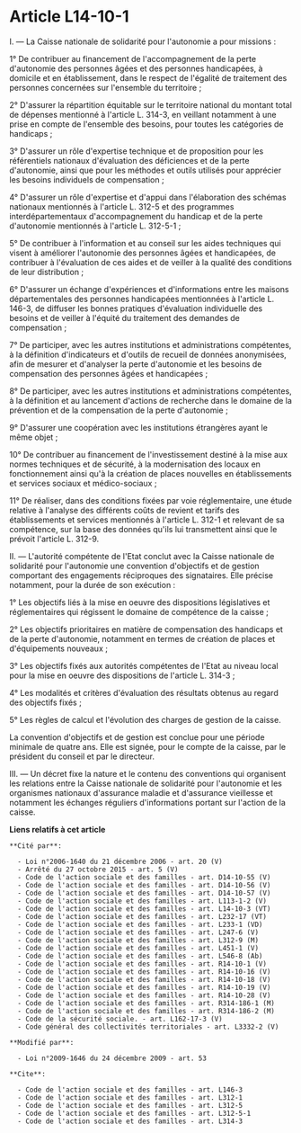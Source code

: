 # Article L14-10-1

I. ― La Caisse nationale de solidarité pour l'autonomie a pour missions : 

1° De contribuer au financement de l'accompagnement de la perte d'autonomie des personnes âgées et des personnes handicapées,
à domicile et en établissement, dans le respect de l'égalité de traitement des personnes concernées sur l'ensemble du
territoire ; 

2° D'assurer la répartition équitable sur le territoire national du montant total de dépenses mentionné à l'article L. 314-3,
en veillant notamment à une prise en compte de l'ensemble des besoins, pour toutes les catégories de handicaps ; 

3° D'assurer un rôle d'expertise technique et de proposition pour les référentiels nationaux d'évaluation des déficiences et
de la perte d'autonomie, ainsi que pour les méthodes et outils utilisés pour apprécier les besoins individuels de
compensation ; 

4° D'assurer un rôle d'expertise et d'appui dans l'élaboration des schémas nationaux mentionnés à l'article L. 312-5 et des
programmes interdépartementaux d'accompagnement du handicap et de la perte d'autonomie mentionnés à l'article L. 312-5-1 ; 

5° De contribuer à l'information et au conseil sur les aides techniques qui visent à améliorer l'autonomie des personnes
âgées et handicapées, de contribuer à l'évaluation de ces aides et de veiller à la qualité des conditions de leur
distribution ; 

6° D'assurer un échange d'expériences et d'informations entre les maisons départementales des personnes handicapées
mentionnées à l'article L. 146-3, de diffuser les bonnes pratiques d'évaluation individuelle des besoins et de veiller à
l'équité du traitement des demandes de compensation ; 

7° De participer, avec les autres institutions et administrations compétentes, à la définition d'indicateurs et d'outils de
recueil de données anonymisées, afin de mesurer et d'analyser la perte d'autonomie et les besoins de compensation des
personnes âgées et handicapées ; 

8° De participer, avec les autres institutions et administrations compétentes, à la définition et au lancement d'actions de
recherche dans le domaine de la prévention et de la compensation de la perte d'autonomie ; 

9° D'assurer une coopération avec les institutions étrangères ayant le même objet ; 

10° De contribuer au financement de l'investissement destiné à la mise aux normes techniques et de sécurité, à la
modernisation des locaux en fonctionnement ainsi qu'à la création de places nouvelles en établissements et services sociaux
et médico-sociaux ; 

11° De réaliser, dans des conditions fixées par voie réglementaire, une étude relative à l'analyse des différents coûts de
revient et tarifs des établissements et services mentionnés à l'article L. 312-1 et relevant de sa compétence, sur la base
des données qu'ils lui transmettent ainsi que le prévoit l'article L. 312-9. 

II. ― L'autorité compétente de l'Etat conclut avec la Caisse nationale de solidarité pour l'autonomie une convention
d'objectifs et de gestion comportant des engagements réciproques des signataires. Elle précise notamment, pour la durée de
son exécution : 

1° Les objectifs liés à la mise en oeuvre des dispositions législatives et réglementaires qui régissent le domaine de
compétence de la caisse ; 

2° Les objectifs prioritaires en matière de compensation des handicaps et de la perte d'autonomie, notamment en termes de
création de places et d'équipements nouveaux ; 

3° Les objectifs fixés aux autorités compétentes de l'Etat au niveau local pour la mise en oeuvre des dispositions de
l'article L. 314-3 ; 

4° Les modalités et critères d'évaluation des résultats obtenus au regard des objectifs fixés ; 

5° Les règles de calcul et l'évolution des charges de gestion de la caisse. 

La convention d'objectifs et de gestion est conclue pour une période minimale de quatre ans. Elle est signée, pour le compte
de la caisse, par le président du conseil et par le directeur. 

III. ― Un décret fixe la nature et le contenu des conventions qui organisent les relations entre la Caisse nationale de
solidarité pour l'autonomie et les organismes nationaux d'assurance maladie et d'assurance vieillesse et notamment les
échanges réguliers d'informations portant sur l'action de la caisse.

**Liens relatifs à cet article**

	**Cité par**:

	  - Loi n°2006-1640 du 21 décembre 2006 - art. 20 (V)
	  - Arrêté du 27 octobre 2015 - art. 5 (V)
	  - Code de l'action sociale et des familles - art. D14-10-55 (V)
	  - Code de l'action sociale et des familles - art. D14-10-56 (V)
	  - Code de l'action sociale et des familles - art. D14-10-57 (V)
	  - Code de l'action sociale et des familles - art. L113-1-2 (V)
	  - Code de l'action sociale et des familles - art. L14-10-3 (VT)
	  - Code de l'action sociale et des familles - art. L232-17 (VT)
	  - Code de l'action sociale et des familles - art. L233-1 (VD)
	  - Code de l'action sociale et des familles - art. L247-6 (V)
	  - Code de l'action sociale et des familles - art. L312-9 (M)
	  - Code de l'action sociale et des familles - art. L451-1 (V)
	  - Code de l'action sociale et des familles - art. L546-8 (Ab)
	  - Code de l'action sociale et des familles - art. R14-10-1 (V)
	  - Code de l'action sociale et des familles - art. R14-10-16 (V)
	  - Code de l'action sociale et des familles - art. R14-10-18 (V)
	  - Code de l'action sociale et des familles - art. R14-10-19 (V)
	  - Code de l'action sociale et des familles - art. R14-10-28 (V)
	  - Code de l'action sociale et des familles - art. R314-186-1 (M)
	  - Code de l'action sociale et des familles - art. R314-186-2 (M)
	  - Code de la sécurité sociale. - art. L162-17-3 (V)
	  - Code général des collectivités territoriales - art. L3332-2 (V)

	**Modifié par**:

	  - Loi n°2009-1646 du 24 décembre 2009 - art. 53

	**Cite**:

	  - Code de l'action sociale et des familles - art. L146-3
	  - Code de l'action sociale et des familles - art. L312-1
	  - Code de l'action sociale et des familles - art. L312-5
	  - Code de l'action sociale et des familles - art. L312-5-1
	  - Code de l'action sociale et des familles - art. L314-3

